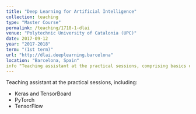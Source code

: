 ```yaml
---
title: "Deep Learning for Artificial Intelligence"
collection: teaching
type: "Master Course"
permalink: /teaching/1718-1-dlai
venue: "Polytechnic University of Catalonia (UPC)"
date: 2017-09-12
year: "2017-2018"
term: "(1st term)"
url: "http://dlai.deeplearning.barcelona"
location: "Barcelona, Spain"
info "Teaching assistant at the practical sessions, comprising basics of keras, tensorflow and pytorch"
---
```


Teaching assistant at the practical sessions, including:

* Keras and TensorBoard
* PyTorch
* TensorFlow
